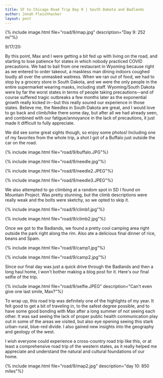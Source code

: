 ```yaml
---
title: SF to Chicago Road Trip Day 9 | South Dakota and Badlands
author: Jonah Fleishhacker
layout: post
---
```


{% include image.html file="road/9/map.jpg" description="Day 9: 252 mi"%}

9/17/20: 

By this point, Max and I were getting a bit fed up with living on the road, and starting to lose patience for states in which nobody practiced COVID precautions. We had to bail from one restaurant in Wyoming because right as we entered to order takeout, a maskless man dining indoors coughed loudly all over the unmasked waitress. When we ran out of food, we had to stop by a grocery store in South Dakota, and we were the only people in the entire supermarket wearing masks, including staff. Wyoming/South Dakota were by far the worst states in terms of people taking precautions--and of course suffered tragic outbreaks a few months later as the exponential growth really kicked in--but this really soured our experience in those states. Believe me, the Needles in South Dakota are great, and I would love to go back and climb/hike there some day, but after all we had already seen, and combined with our fatigue/annoyance in the lack of precautions, it just made it difficult to fully appreciate. 

We did see some great sights though, so enjoy some photos! Including one of my favorites from the whole trip, a shot I got of a Buffalo just outside the car on the road. 


{% include image.html file="road/9/buffalo.JPG"%}

{% include image.html file="road/9/needle.jpg"%}

{% include image.html file="road/9/needle2.JPEG"%}

{% include image.html file="road/9/needle3.JPEG"%}

We also attempted to go climbing at a random spot in SD I found on Mountain Project. Was pretty stunning, but the climb descriptions were really weak and the bolts were sketchy, so we opted to skip it. 

{% include image.html file="road/9/climb1.jpg"%}

{% include image.html file="road/9/climb2.jpg"%}

Once we got to the Badlands, we found a pretty cool camping area right outside the park right along the rim. Also ate a delicious final dinner of rice, beans and Spam.

{% include image.html file="road/9/camp1.jpg"%}

{% include image.html file="road/9/camp2.jpg"%}

Since our final day was just a quick drive through the Badlands and then a long haul home, I won't bother making a blog post for it. Here's our final selfie of the trip.

{% include image.html file="road/9/selfie.JPEG" description="Can't even give one last smile, Max?"%}

To wrap up, this road trip was definitely one of the highlights of my year. It felt good to get a bit of traveling in, to the safest degree possible, and to have some good bonding with Max after a long summer of not seeing each other. It was sad seeing the lack of proper public health communication play out in some of the areas we visited, but also eye opening seeing this stark urban-rural, blue-red divide. I also gained new insights into the geography and geology of the west. 

I wish everyone could experience a cross-country road trip like this, or at least a comprehensive road trip of the western states, as it really helped me appreciate and understand the natural and cultural foundations of our home.  

{% include image.html file="road/9/map2.jpg" description="day 10: 850 miles"%}
